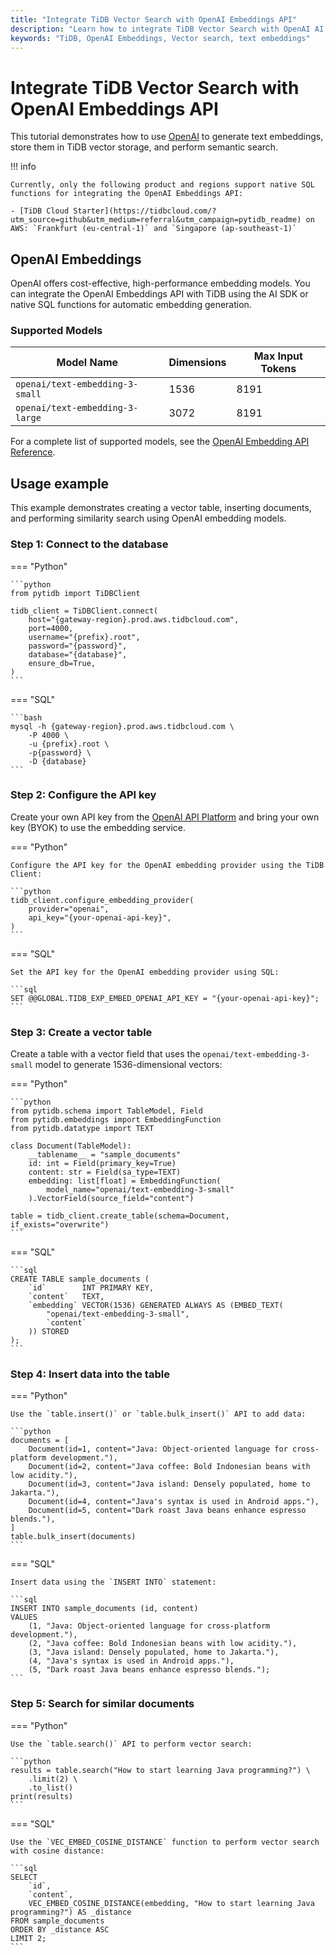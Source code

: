 ```yaml
---
title: "Integrate TiDB Vector Search with OpenAI Embeddings API"
description: "Learn how to integrate TiDB Vector Search with OpenAI AI Embeddings API to store embeddings and perform semantic search."
keywords: "TiDB, OpenAI Embeddings, Vector search, text embeddings"
---
```


# Integrate TiDB Vector Search with OpenAI Embeddings API

This tutorial demonstrates how to use [OpenAI](https://openai.com/api/) to generate text embeddings, store them in TiDB vector storage, and perform semantic search.

!!! info

    Currently, only the following product and regions support native SQL functions for integrating the OpenAI Embeddings API:

    - [TiDB Cloud Starter](https://tidbcloud.com/?utm_source=github&utm_medium=referral&utm_campaign=pytidb_readme) on AWS: `Frankfurt (eu-central-1)` and `Singapore (ap-southeast-1)`

## OpenAI Embeddings

OpenAI offers cost-effective, high-performance embedding models. You can integrate the OpenAI Embeddings API with TiDB using the AI SDK or native SQL functions for automatic embedding generation.

### Supported Models

| Model Name                        | Dimensions | Max Input Tokens |
|-----------------------------------|------------|------------------|
| `openai/text-embedding-3-small`   | 1536       | 8191             |
| `openai/text-embedding-3-large`   | 3072       | 8191             |

For a complete list of supported models, see the [OpenAI Embedding API Reference](https://platform.openai.com/docs/api-reference/embeddings).

## Usage example

This example demonstrates creating a vector table, inserting documents, and performing similarity search using OpenAI embedding models.

### Step 1: Connect to the database

=== "Python"

    ```python
    from pytidb import TiDBClient

    tidb_client = TiDBClient.connect(
        host="{gateway-region}.prod.aws.tidbcloud.com",
        port=4000,
        username="{prefix}.root",
        password="{password}",
        database="{database}",
        ensure_db=True,
    )
    ```

=== "SQL"

    ```bash
    mysql -h {gateway-region}.prod.aws.tidbcloud.com \
        -P 4000 \
        -u {prefix}.root \
        -p{password} \
        -D {database}
    ```

### Step 2: Configure the API key

Create your own API key from the [OpenAI API Platform](https://platform.openai.com/api-keys) and bring your own key (BYOK) to use the embedding service.

=== "Python"

    Configure the API key for the OpenAI embedding provider using the TiDB Client:

    ```python
    tidb_client.configure_embedding_provider(
        provider="openai",
        api_key="{your-openai-api-key}",
    )
    ```

=== "SQL"

    Set the API key for the OpenAI embedding provider using SQL:

    ```sql
    SET @@GLOBAL.TIDB_EXP_EMBED_OPENAI_API_KEY = "{your-openai-api-key}";
    ```

### Step 3: Create a vector table

Create a table with a vector field that uses the `openai/text-embedding-3-small` model to generate 1536-dimensional vectors:

=== "Python"


    ```python
    from pytidb.schema import TableModel, Field
    from pytidb.embeddings import EmbeddingFunction
    from pytidb.datatype import TEXT

    class Document(TableModel):
        __tablename__ = "sample_documents"
        id: int = Field(primary_key=True)
        content: str = Field(sa_type=TEXT)
        embedding: list[float] = EmbeddingFunction(
            model_name="openai/text-embedding-3-small"
        ).VectorField(source_field="content")

    table = tidb_client.create_table(schema=Document, if_exists="overwrite")
    ```

=== "SQL"

    ```sql
    CREATE TABLE sample_documents (
        `id`        INT PRIMARY KEY,
        `content`   TEXT,
        `embedding` VECTOR(1536) GENERATED ALWAYS AS (EMBED_TEXT(
            "openai/text-embedding-3-small",
            `content`
        )) STORED
    );
    ```

### Step 4: Insert data into the table

=== "Python"

    Use the `table.insert()` or `table.bulk_insert()` API to add data:

    ```python
    documents = [
        Document(id=1, content="Java: Object-oriented language for cross-platform development."),
        Document(id=2, content="Java coffee: Bold Indonesian beans with low acidity."),
        Document(id=3, content="Java island: Densely populated, home to Jakarta."),
        Document(id=4, content="Java's syntax is used in Android apps."),
        Document(id=5, content="Dark roast Java beans enhance espresso blends."),
    ]
    table.bulk_insert(documents)
    ```

=== "SQL"

    Insert data using the `INSERT INTO` statement:

    ```sql
    INSERT INTO sample_documents (id, content)
    VALUES
        (1, "Java: Object-oriented language for cross-platform development."),
        (2, "Java coffee: Bold Indonesian beans with low acidity."),
        (3, "Java island: Densely populated, home to Jakarta."),
        (4, "Java's syntax is used in Android apps."),
        (5, "Dark roast Java beans enhance espresso blends.");
    ```

### Step 5: Search for similar documents

=== "Python"

    Use the `table.search()` API to perform vector search:

    ```python
    results = table.search("How to start learning Java programming?") \
        .limit(2) \
        .to_list()
    print(results)
    ```

=== "SQL"

    Use the `VEC_EMBED_COSINE_DISTANCE` function to perform vector search with cosine distance:

    ```sql
    SELECT
        `id`,
        `content`,
        VEC_EMBED_COSINE_DISTANCE(embedding, "How to start learning Java programming?") AS _distance
    FROM sample_documents
    ORDER BY _distance ASC
    LIMIT 2;
    ```
